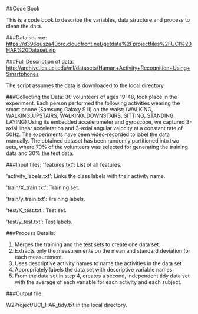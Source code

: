 ##Code Book

This is a code book to describe the variables, data structure and process to clean the data. 

###Data source: 
https://d396qusza40orc.cloudfront.net/getdata%2Fprojectfiles%2FUCI%20HAR%20Dataset.zip

###Full Description of data:
http://archive.ics.uci.edu/ml/datasets/Human+Activity+Recognition+Using+Smartphones 

The script assumes the data is downloaded to the local directory.

###Collecting the Data:
30 volunteers of ages 19-48, took place in the experiment. Each person performed the following activities wearing the smart pnone (Samsung Galaxy S II) on the waist:
(WALKING, WALKING_UPSTAIRS, WALKING_DOWNSTAIRS, SITTING, STANDING, LAYING) Using its embedded accelerometer and gyroscope, we captured 3-axial linear acceleration and 3-axial angular velocity at a constant rate of 50Hz. The experiments have been video-recorded to label the data manually.
The obtained dataset has been randomly partitioned into two sets, where 70% of the volunteers was selected for generating the training data and 30% the test data.

###Input files:
'features.txt': List of all features.

'activity_labels.txt': Links the class labels with their activity name.

'train/X_train.txt': Training set.

'train/y_train.txt': Training labels.

'test/X_test.txt': Test set.

'test/y_test.txt': Test labels.


###Process Details:

1. Merges the training and the test sets to create one data set.
2. Extracts only the measurements on the mean and standard deviation for each measurement.
3. Uses descriptive activity names to name the activities in the data set
4. Appropriately labels the data set with descriptive variable names.
5. From the data set in step 4, creates a second, independent tidy data set with the average of each variable for each activity and each subject.
 
###Output file:

W2Project/UCI_HAR_tidy.txt in the local directory.
